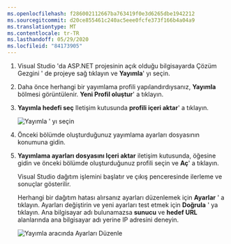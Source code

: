 ```yaml
---
ms.openlocfilehash: f286002112667ba763419f0e3d6265dbe1942212
ms.sourcegitcommit: d20ce855461c240ac5eee0fcfe373f166b4a04a9
ms.translationtype: MT
ms.contentlocale: tr-TR
ms.lasthandoff: 05/29/2020
ms.locfileid: "84173905"
---
```


1. Visual Studio 'da ASP.NET projesinin açık olduğu bilgisayarda Çözüm Gezgini ' de projeye sağ tıklayın ve **Yayımla**' yı seçin.

1. Daha önce herhangi bir yayımlama profili yapılandırdıysanız, **Yayımla** bölmesi görüntülenir. **Yeni Profil oluştur**' a tıklayın.

1. **Yayımla hedefi seç** Iletişim kutusunda **profili içeri aktar**' a tıklayın.

    ![Yayımla ' yı seçin](../../deployment/media/tutorial-publish-tool-import-profile.png)

1. Önceki bölümde oluşturduğunuz yayımlama ayarları dosyasının konumuna gidin.

1. **Yayımlama ayarları dosyasını Içeri aktar** iletişim kutusunda, öğesine gidin ve önceki bölümde oluşturduğunuz profili seçin ve **Aç**' a tıklayın.

    Visual Studio dağıtım işlemini başlatır ve çıkış penceresinde ilerleme ve sonuçlar gösterilir.

    Herhangi bir dağıtım hatası alırsanız ayarları düzenlemek için **Ayarlar** ' a tıklayın. Ayarları değiştirin ve yeni ayarları test etmek için **Doğrula** ' ya tıklayın. Ana bilgisayar adı bulunamazsa **sunucu** ve **hedef URL** alanlarında ana bilgisayar adı yerine IP adresini deneyin.

    ![Yayımla aracında Ayarları Düzenle](../../deployment/media/tutorial-configure-publish-settings-in-tool.png)
